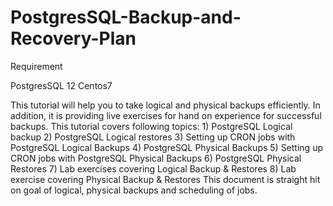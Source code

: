# PostgresSQL-Backup-and-Recovery-Plan
Requirement 

PostgresSQL 12
Centos7

This tutorial will help you to take logical and physical backups efficiently. In addition, it is providing live exercises for hand on experience for successful backups. This tutorial covers following topics: 1) PostgreSQL Logical backup 2) PostgreSQL Logical restores 3) Setting up CRON jobs with PostgreSQL Logical Backups 4) PostgreSQL Physical Backups 5) Setting up CRON jobs with PostgreSQL Physical Backups 6) PostgreSQL Physical Restores 7) Lab exercises covering Logical Backup &amp; Restores 8) Lab exercise covering Physical Backup &amp; Restores This document is straight hit on goal of logical, physical backups and scheduling of jobs.
